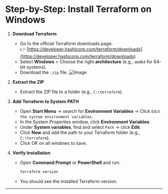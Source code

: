# **Step-by-Step: Install Terraform on Windows**

1. **Download Terraform**
   - Go to the official Terraform downloads page:  
     👉 [https://developer.hashicorp.com/terraform/downloads](https://developer.hashicorp.com/terraform/downloads)
   - Select **Windows** > Choose the right **architecture** (e.g., `amd64` for 64-bit systems).
   - Download the `.zip` file.
![Image](https://github.com/user-attachments/assets/006e2a26-b584-4775-b945-bb1c8beb2634)

2. **Extract the ZIP**
   - Extract the ZIP file to a folder (e.g., `C:\terraform`).

3. **Add Terraform to System PATH**
   - Open **Start Menu** → search for **Environment Variables** → Click `Edit the system environment variables`.
   - In the System Properties window, click **Environment Variables**.
   - Under **System variables**, find and select `Path` → click **Edit**.
   - Click **New** and add the path to your Terraform folder (e.g., `C:\terraform`).
   - Click OK on all windows to save.

4. **Verify Installation**
   - Open **Command Prompt** or **PowerShell** and run:

     ```bash
     terraform version
     ```

   - You should see the installed Terraform version.

---
